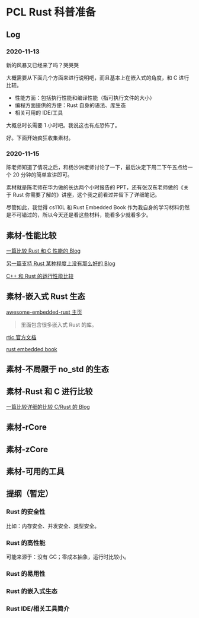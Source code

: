 # PCL Rust 科普准备

## Log

### 2020-11-13

新的风暴又已经来了吗？哭哭哭

大概需要从下面几个方面来进行说明吧，而且基本上在嵌入式的角度，和 C 进行比较。

* 性能方面：包括执行性能和编译性能（指可执行文件的大小）
* 编程方面提供的方便：Rust 自身的语法、库生态
* 相关可用的 IDE/工具

大概总时长需要 1 小时吧。我说这也有点恐怖了。

好。下面开始疯狂收集素材。

### 2020-11-15

陈老师知道了情况之后，和杨沙洲老师讨论了一下，最后决定下周二下午五点给一个 20 分钟的简单宣讲即可。

素材就是陈老师在华为做的长达两个小时报告的 PPT，还有张汉东老师做的《关于 Rust 你需要了解的》讲座，这个我之前看过并留下了详细笔记。

尽管如此，我觉得 cs110L 和 Rust Embedded Book 作为我自身的学习材料仍然是不可错过的，所以今天还是看这些材料，能看多少就看多少。

## 素材-性能比较

[一篇比较 Rust 和 C 性能的 Blog](https://kornel.ski/rust-c-speed)

[另一篇支持 Rust 某种程度上没有那么好的 Blog](https://www.viva64.com/en/b/0733/)

[C++ 和 Rust 的运行性能比较](https://benchmarksgame-team.pages.debian.net/benchmarksgame/fastest/gpp-rust.html)

## 素材-嵌入式 Rust 生态

[awesome-embedded-rust 主页](https://github.com/rust-embedded/awesome-embedded-rust)

> 里面包含很多嵌入式 Rust 的库。

[rtic 官方文档](https://rtic.rs/0.5/book/en/)

[rust embedded book](https://rust-embedded.github.io/book/)

## 素材-不局限于 no_std 的生态

## 素材-Rust 和 C 进行比较

[一篇比较详细的比较 C/Rust 的 Blog](https://medium.com/better-programming/in-depth-comparison-of-rust-and-cpp-579b1f93a5e9)

## 素材-rCore

## 素材-zCore

## 素材-可用的工具

## 提纲（暂定）

### Rust 的安全性

比如：内存安全、并发安全、类型安全。

### Rust 的高性能

可能来源于：没有 GC；零成本抽象，运行时比较小。

### Rust 的易用性

### Rust 的嵌入式生态

### Rust IDE/相关工具简介